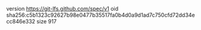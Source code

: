 version https://git-lfs.github.com/spec/v1
oid sha256:c5b1323c92627b98e0477b35517fa0b4d0a9d1ad7c750cfd72dd34ecc846e332
size 917
